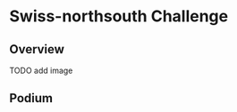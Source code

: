 # Swiss-northsouth Challenge

## Overview

TODO add image

## Podium

<link rel="stylesheet" href="https://cdn.jsdelivr.net/npm/ag-grid-community/dist/styles/ag-theme-alpine.css">
<script src="https://cdn.jsdelivr.net/npm/ag-grid-community/dist/ag-grid-community.min.js"></script>
<div id="myGrid" style="width: 100%; height: 350px;" class="ag-theme-alpine"></div>

<script>
document.addEventListener("DOMContentLoaded", function() {
    class NameRenderer {
        eGui;

        init(params) {
            // Create the avatar image
            let avatar = document.createElement('img');
            avatar.src = `https://avatars.githubusercontent.com/u/38256417?v=4&size=64`;
            avatar.setAttribute('class', 'logo');
            avatar.style.height = '80%'; 
            avatar.style.width = 'auto'; // Maintain aspect ratio

            // Create a span for the name
            let name = document.createElement('span');
            name.textContent = params.value;
            name.style.marginLeft = '8px'; // Space between the image and the name
            name.style.alignSelf = 'center'; // Vertically-center

            // Create the container for the avatar and name
            this.eGui = document.createElement('span');
            this.eGui.setAttribute('class', 'imgSpanAvatar');

            // Use flexbox for layout
            this.eGui.style.display = 'flex';             
            this.eGui.style.alignItems = 'center';        
            this.eGui.style.height = '100%';              
            this.eGui.appendChild(avatar);
            this.eGui.appendChild(name);
        }

        // Required: Return the DOM element of the component
        // This is what the grid puts into the cell
        getGui() {
            return this.eGui;
        }

        // Required: Get the cell to refresh.
        refresh(params) {
            return false;
        }
    }


    let gridApi;

    const gridOptions = {
    // Data to be displayed
    rowData: [
        { Rank: 1, Name: "Arthur", Date: 64950, Time: "16h" },
        { Rank: 2, Name: "F-Series", Date: 33850, Time: "14h" },
        { Rank: 3, Name: "Corolla", Date: 29600, Time: "14h" },
        { Rank: 4, Name: "EQA", Date: 48890, Time: "16h" },
        { Rank: 5, Name: "500", Date: 15774, Time: "14h" },
        { Rank: 6, Name: "500", Date: 15774, Time: "14h" },
    ],
    columnDefs: [
        { field: "Rank", flex: 0.5},
        { field: "Name", flex: 2, cellRenderer: NameRenderer},
        { field: "Date", flex: 1},
        { field: "Time", flex: 1},
    ],
    pagination: true,
    paginationPageSize: 20,
    };

    gridApi = agGrid.createGrid(document.querySelector("#myGrid"), gridOptions);
});
</script>

